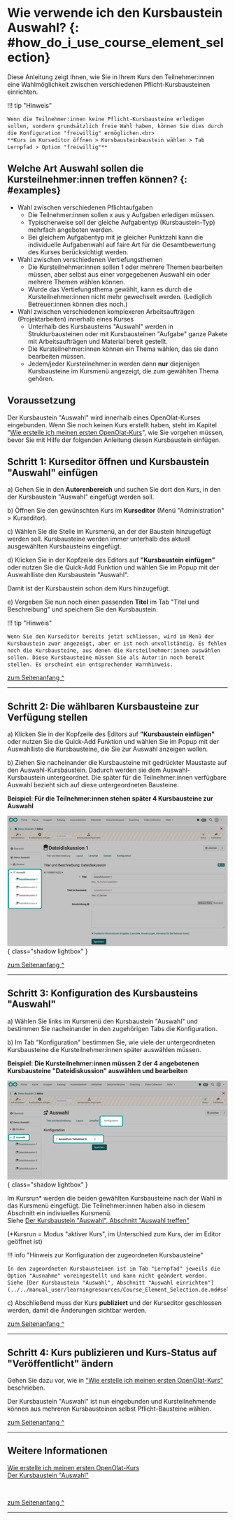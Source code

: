 # Wie verwende ich den Kursbaustein Auswahl? {: #how_do_i_use_course_element_selection}

Diese Anleitung zeigt Ihnen, wie Sie in Ihrem Kurs den Teilnehmer:innen eine Wahlmöglichkeit zwischen verschiedenen Pflicht-Kursbausteinen einrichten.

!!! tip "Hinweis"

    Wenn die Teilnehmer:innen keine Pflicht-Kursbausteine erledigen sollen, sondern grundsätzlich freie Wahl haben, können Sie dies durch die Konfiguration "freiwillig" ermöglichen.<br>
    **Kurs im Kurseditor öffnen > Kursbausteinbaustein wählen > Tab Lernpfad > Option "freiwillig"**

## Welche Art Auswahl sollen die Kursteilnehmer:innen treffen können? {: #examples}

* Wahl zwischen verschiedenen Pflichtaufgaben
    - Die Teilnehmer:innen sollen x aus y Aufgaben erledigen müssen.
    - Typischerweise soll der gleiche Aufgabentyp (Kursbaustein-Typ) mehrfach angeboten werden.
    - Bei gleichem Aufgabentyp mit je gleicher Punktzahl kann die individuelle Aufgabenwahl auf faire Art für die Gesamtbewertung des Kurses berücksichtigt werden.
* Wahl zwischen verschiedenen Vertiefungsthemen
    - Die Kursteilnehmer:innen sollen 1 oder mehrere Themen bearbeiten müssen, aber selbst aus einer vorgegebenen Auswahl ein oder mehrere Themen wählen können.
    - Wurde das Vertiefungsthema gewählt, kann es durch die Kursteilnehmer:innen nicht mehr gewechselt werden. (Lediglich Betreuer:innen können dies noch.)
* Wahl zwischen verschiedenen komplexeren Arbeitsaufträgen (Projektarbeiten) innerhalb eines Kurses
    - Unterhalb des Kursbausteins "Auswahl" werden in Strukturbausteinen oder mit Kursbausteinen "Aufgabe" ganze Pakete mit Arbeitsaufträgen und Material bereit gestellt.
    - Die Kursteilnehmer:innen können ein Thema wählen, das sie dann bearbeiten müssen.
    - Jedem/jeder Kursteilnehmer:in werden dann **nur** diejenigen Kursbausteine im Kursmenü angezeigt, die zum gewählten Thema gehören. 



##  Voraussetzung

Der Kursbaustein "Auswahl" wird innerhalb eines OpenOlat-Kurses eingebunden. Wenn Sie noch keinen Kurs erstellt haben, steht im Kapitel "[Wie erstelle ich meinen ersten OpenOlat-Kurs](../my_first_course/my_first_course.de.md)", wie Sie vorgehen müssen, bevor Sie mit Hilfe der folgenden Anleitung diesen Kursbaustein einfügen.


## Schritt 1: Kurseditor öffnen und Kursbaustein "Auswahl" einfügen 

a) Gehen Sie in den **Autorenbereich** und suchen Sie dort den Kurs, in den der Kursbaustein "Auswahl" eingefügt werden soll.
  

b) Öffnen Sie den gewünschten Kurs im **Kurseditor** (Menü "Administration" > Kurseditor).

c) Wählen Sie die Stelle im Kursmenü, an der der Baustein hinzugefügt werden soll. Kursbausteine werden immer unterhalb des aktuell ausgewählten Kursbausteins eingefügt. 

d) Klicken Sie in der Kopfzeile des Editors auf **"Kursbaustein einfügen"** oder nutzen Sie die Quick-Add Funktion und wählen Sie im Popup mit der Auswahlliste den Kursbaustein "Auswahl".

Damit ist der Kursbaustein schon dem Kurs hinzugefügt.

e) Vergeben Sie nun noch einen passenden **Titel** im Tab "Titel und Beschreibung" und speichern Sie den Kursbaustein.  

!!! tip "Hinweis"

    Wenn Sie den Kurseditor bereits jetzt schliessen, wird im Menü der Kursbaustein zwar angezeigt, aber er ist noch unvollständig. Es fehlen noch die Kursbausteine, aus denen die Kursteilnehmer:innen auswählen sollen. Diese Kursbausteine müssen Sie als Autor:in noch bereit stellen. Es erscheint ein entsprechender Warnhinweis.

[zum Seitenanfang ^](#how_do_i_use_course_element_selection)

---

## Schritt 2: Die wählbaren Kursbausteine zur Verfügung stellen  

a) Klicken Sie in der Kopfzeile des Editors auf **"Kursbaustein einfügen"** oder nutzen Sie die Quick-Add Funktion und wählen Sie im Popup mit der Auswahlliste die Kursbausteine, die Sie zur Auswahl anzeigen wollen.

b) Ziehen Sie nacheinander die Kursbausteine mit gedrückter Maustaste auf den Auswahl-Kursbaustein. Dadurch werden sie dem Auswahl-Kursbaustein untergeordnet. Die später für die Teilnehmer:innen verfügbare Auswahl bezieht sich auf diese untergeordneten Bausteine.

**Beispiel: Für die Teilnehmer:innen stehen später 4 Kursbausteine zur Auswahl**

![selection_authoring2_v1_de.png](assets/selection_authoring2_v1_de.png){ class="shadow lightbox" }  

[zum Seitenanfang ^](#how_do_i_use_course_element_selection)

---

## Schritt 3: Konfiguration des Kursbausteins "Auswahl"  

a) Wählen Sie links im Kursmenü den Kursbaustein "Auswahl" und bestimmen Sie nacheinander in den zugehörigen Tabs die Konfiguration.

b) Im Tab "Konfiguration" bestimmen Sie, wie viele der untergeordneten Kursbausteine die Kursteilnehmer:innen später auswählen müssen.

**Beispiel: Die Kursteilnehmer:innen müssen 2 der 4 angebotenen Kursbausteine "Dateidiskussion" auswählen und bearbeiten**

![selection_authoring_tab_config_v1_de.png](assets/selection_authoring_tab_config_v1_de.png){ class="shadow lightbox" }  

Im Kursrun* werden die beiden gewählten Kursbausteine nach der Wahl in das Kursmenü eingefügt. Die Teilnehmer:innen haben also in diesem Abschnitt ein indiviuelles Kursmenü.<br> 
Siehe [Der Kursbaustein "Auswahl", Abschnitt "Auswahl treffen"](../../manual_user/learningresources/Course_Element_Selection.de.md#selection_participant) 

(*Kursrun = Modus "aktiver Kurs", im Unterschied zum Kurs, der im Editor geöffnet ist)


!!! info "Hinweis zur Konfiguration der zugeordneten Kursbausteine"

    In den zugeordneten Kursbausteinen ist im Tab "Lernpfad" jeweils die Option "Ausnahme" voreingestellt und kann nicht geändert werden.
    Siehe [Der Kursbaustein "Auswahl", Abschnitt "Auswahl einrichten"](../../manual_user/learningresources/Course_Element_Selection.de.md#selection_setup)


c) Abschließend muss der Kurs **publiziert** und der Kurseditor geschlossen werden, damit die Änderungen sichtbar werden. 

[zum Seitenanfang ^](#how_do_i_use_course_element_selection)

---

## Schritt 4: Kurs publizieren und Kurs-Status auf "Veröffentlicht" ändern  
  
Gehen Sie dazu vor, wie in ["Wie erstelle ich meinen ersten OpenOlat-Kurs"](../my_first_course/my_first_course.de.md) beschrieben.

Der Kursbaustein "Auswahl" ist nun eingebunden und Kursteilnehmende können aus mehreren Kursbausteinen selbst Pflicht-Bausteine wählen.

[zum Seitenanfang ^](#how_do_i_use_course_element_selection)

---

## Weitere Informationen

[Wie erstelle ich meinen ersten OpenOlat-Kurs](../my_first_course/my_first_course.de.md)<br>
[Der Kursbaustein "Auswahl"](../../manual_user/learningresources/Course_Element_Selection.de.md)

<br>

[zum Seitenanfang ^](#how_do_i_use_course_element_selection)

---

